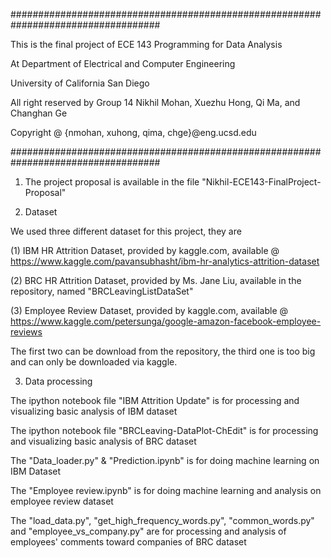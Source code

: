 ###################################################################################

This is the final project of ECE 143 Programming for Data Analysis

At Department of Electrical and Computer Engineering

University of California San Diego

All right reserved by Group 14 Nikhil Mohan, Xuezhu Hong, Qi Ma, and Changhan Ge

Copyright @ {nmohan, xuhong, qima, chge}@eng.ucsd.edu

###################################################################################

1. The project proposal is available in the file "Nikhil-ECE143-FinalProject-Proposal"

2. Dataset

We used three different dataset for this project, they are

(1) IBM HR Attrition Dataset, provided by kaggle.com, available @ https://www.kaggle.com/pavansubhasht/ibm-hr-analytics-attrition-dataset 

(2) BRC HR Attrition Dataset, provided by Ms. Jane Liu, available in the repository, named "BRCLeavingListDataSet"

(3) Employee Review Dataset, provided by kaggle.com, available @ https://www.kaggle.com/petersunga/google-amazon-facebook-employee-reviews 

The first two can be download from the repository, the third one is too big and can only be downloaded via kaggle.

3. Data processing

The ipython notebook file "IBM Attrition Update" is for processing and visualizing basic analysis of IBM dataset

The ipython notebook file "BRCLeaving-DataPlot-ChEdit" is for processing and visualizing basic analysis of BRC dataset

The "Data_loader.py" & "Prediction.ipynb" is for doing machine learning on IBM Dataset

The "Employee review.ipynb" is for doing machine learning and analysis on employee review dataset

The "load_data.py", "get_high_frequency_words.py", "common_words.py" and "employee_vs_company.py" are for processing and analysis of employees' comments toward companies of BRC dataset
